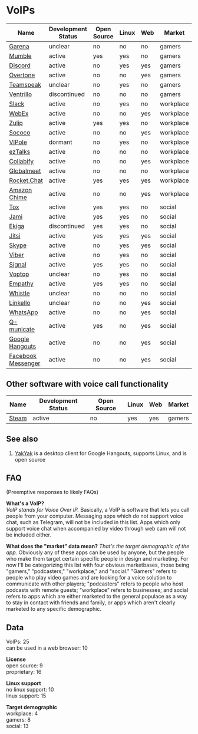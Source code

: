 # VoIPs
| Name                                                   | Development Status | Open Source | Linux | Web | Market    |
| ------------------------------------------------------ | ------------------ | ----------- | ----- | --- | --------- |
| [Garena](https://www.garena.sg/gpc)                    | unclear            | no          | no    | no  | gamers    |
| [Mumble](http://www.mumble.com/)                       | active             | yes         | yes   | no  | gamers    |
| [Discord](https://discordapp.com/)                     | active             | no          | yes   | yes | gamers    |
| [Overtone](https://overtone.app/)                      | active             | no          | no    | yes | gamers    |
| [Teamspeak](https://www.teamspeak.com/)                | unclear            | no          | yes   | no  | gamers    |
| [Ventrillo](http://www.ventrilo.com/)                  | discontinued       | no          | no    | no  | gamers    |
| [Slack](https://slack.com/)                            | active             | no          | yes   | no  | workplace |
| [WebEx](https://www.webex.com/)                        | active             | no          | no    | yes | workplace |
| [Zulip](https://zulipchat.com/)                        | active             | yes         | yes   | no  | workplace |
| [Sococo](https://www.sococo.com/)                      | active             | no          | no    | yes | workplace |
| [VIPole](https://www.vipole.com/)                      | dormant            | no          | yes   | no  | workplace |
| [ezTalks](https://www.eztalks.com/)                    | active             | no          | no    | no  | workplace |
| [Collabify](https://collabify.app/)                    | active             | no          | no    | yes | workplace |
| [Globalmeet](https://www.pgi.com/products/globalmeet/) | active             | no          | no    | no  | workplace |
| [Rocket.Chat](https://rocket.chat/)                    | active             | yes         | yes   | yes | workplace |
| [Amazon Chime](https://aws.amazon.com/chime/)          | active             | no          | no    | yes | workplace |
| [Tox](https://tox.chat/)                               | active             | yes         | yes   | no  | social    |
| [Jami](https://jami.net/)                              | active             | yes         | yes   | no  | social    |
| [Ekiga](http://www.ekiga.org/)                         | discontinued       | yes         | yes   | no  | social    |
| [Jitsi](https://jitsi.org/)                            | active             | yes         | yes   | yes | social    |
| [Skype](https://www.skype.com/en/)                     | active             | no          | yes   | yes | social    |
| [Viber](https://www.viber.com/en/)                     | active             | no          | yes   | no  | social    |
| [Signal](https://signal.org/)                          | active             | yes         | yes   | no  | social    |
| [Voptop](https://www.voptop.com/)                      | unclear            | no          | yes   | no  | social    |
| [Empathy](https://wiki.gnome.org/Apps/Empathy)         | active             | yes         | yes   | no  | social    |
| [Whistle](https://www.whistlephone.com/)               | unclear            | no          | no    | no  | social    |
| [Linkello](https://linkello.com/)                      | unclear            | no          | no    | yes | social    |
| [WhatsApp](https://www.whatsapp.com/)                  | active             | no          | no    | yes | social    |
| [Q-municate](http://q-municate.com/)                   | active             | yes         | no    | yes | social    |
| [Google Hangouts](https://hangouts.google.com/)        | active             | no          | no    | yes | social    |
| [Facebook Messenger](https://www.messenger.com/)       | active             | no          | no    | yes | social    |

## Other software with voice call functionality
| Name                                          | Development Status | Open Source | Linux | Web | Market |
| --------------------------------------------- | ------------------ | ----------- | ----- | --- | ------ |
| [Steam](http://store.steampowered.com/about/) | active             | no          | yes   | yes | gamers |

## See also
1. [YakYak](https://github.com/yakyak/yakyak) is a desktop client for Google Hangouts, supports Linux, and is open source

## FAQ
(Preemptive responses to likely FAQs)

**What's a VoIP?**  
*VoIP stands for Voice Over IP.* Basically, a VoIP is software that lets you call people from your computer. Messaging apps which do not support voice chat, such as Telegram, will not be included in this list. Apps which only support voice chat when accompanied by video through web cam will not be included either.

**What does the "market" data mean?**
*That's the target demographic of the app.* Obviously any of these apps can be used by anyone, but the people who make them target certain specific people in design and marketing. For now I'll be categorizing this list with four obvious marketbases, those being "gamers," "podcasters," "workplace," and "social." "Gamers" refers to people who play video games and are looking for a voice solution to communicate with other players; "podcasters" refers to people who host podcasts with remote guests; "workplace" refers to businesses; and social refers to apps which are either marketed to the general populace as a way to stay in contact with friends and family, or apps which aren't clearly marketed to any specific demographic.

## Data
VoIPs: 25  
can be used in a web browser: 10

**License**  
open source: 9  
proprietary: 16

**Linux support**  
no linux support: 10  
linux support: 15

**Target demographic**  
workplace: 4  
gamers: 8  
social: 13
